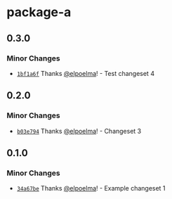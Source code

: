 # package-a

## 0.3.0

### Minor Changes

- [`1bf1a6f`](https://github.com/elpoelma/changesets-playground/commit/1bf1a6fda9e0edf4a1ebdbe191d2fbed301b7afa) Thanks [@elpoelma](https://github.com/elpoelma)! - Test changeset 4

## 0.2.0

### Minor Changes

- [`b03e794`](https://github.com/elpoelma/changesets-playground/commit/b03e79458dd01aaafa0ddd0821792b11694fc192) Thanks [@elpoelma](https://github.com/elpoelma)! - Changeset 3

## 0.1.0

### Minor Changes

- [`34a67be`](https://github.com/elpoelma/changesets-playground/commit/34a67bee2a01fa30d09712865ccbc7922e3e7570) Thanks [@elpoelma](https://github.com/elpoelma)! - Example changeset 1
